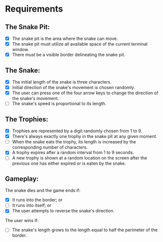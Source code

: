 # Requirements
## The Snake Pit:

- [x] The snake pit is the area where the snake can move.
- [x] The snake pit must utilize all available space of the current terminal window.
- [x] There must be a visible border delineating the snake pit.

## The Snake:

- [x] The initial length of the snake is three characters.
- [x] Initial direction of the snake's movement is chosen randomly.
- [x] The user can press one of the four arrow keys to change the direction of the snake's movement.
- [ ] The snake's speed is proportional to its length.

## The Trophies:

- [x] Trophies are represented by a digit randomly chosen from 1 to 9.
- [x] There's always exactly one trophy in the snake pit at any given moment.
- [ ] When the snake eats the trophy, its length is increased by the corresponding number of characters.
- [x] A trophy expires after a random interval from 1 to 9 seconds.
- [ ] A new trophy is shown at a random location on the screen after the previous one has either expired or is eaten by the snake.

## Gameplay:

The snake dies and the game ends if:
- [x] It runs into the border; or
- [ ] It runs into itself; or
- [x] The user attempts to reverse the snake's direction.

The user wins if:
- [ ] The snake's length grows to the length equal to half the perimeter of the border.
